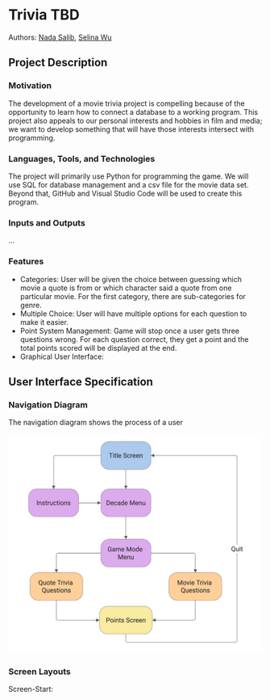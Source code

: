 # Trivia TBD
 
 Authors: [Nada Salib](https://github.com/nadasalib), [Selina Wu](https://github.com/ploscky)

## Project Description

### Motivation
The development of a movie trivia project is compelling because of the opportunity to learn how to connect a database to a working program. This project also appeals to our personal interests and hobbies in film and media; we want to develop something that will have those interests intersect with programming.

### Languages, Tools, and Technologies
The project will primarily use Python for programming the game. We will use SQL for database management and a csv file for the movie data set. Beyond that, GitHub and Visual Studio Code will be used to create this program.

### Inputs and Outputs
...
 
### Features
* Categories: User will be given the choice between guessing which movie a quote is from or which character said a quote from one particular movie. For the first category, there are sub-categories for genre.
* Multiple Choice: User will have multiple options for each question to make it easier. 
* Point System Management: Game will stop once a user gets three questions wrong. For each question correct, they get a point and the total points scored will be displayed at the end.
* Graphical User Interface:


## User Interface Specification

### Navigation Diagram
The navigation diagram shows the process of a user 

<img src="navigationDiagram.jpg?raw=true" width="700">

### Screen Layouts
Screen-Start: 
